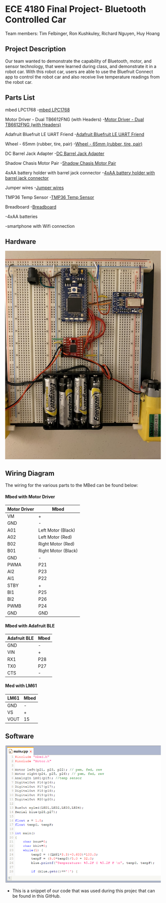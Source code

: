# ECE 4180 Final Project- Bluetooth Controlled Car
Team members:
Tim Felbinger, 
Ron Kushkuley,
Richard Nguyen,
Huy Hoang 

## **Project Description**
Our team wanted to demonstrate the capability of Bluetooth, motor, and sensor technology, that were learned during class, and demonstrate it in a robot car. With this robot car, users are able to use the Bluefruit Connect app to control the robot car and also receive live temperature readings from the robot car.

## **Parts List**
mbed LPC1768
-[mbed LPC1768](https://www.sparkfun.com/products/9564)

Motor Driver - Dual TB6612FNG (with Headers)
-[Motor Driver - Dual TB6612FNG (with Headers)](https://www.sparkfun.com/products/1445)

Adafruit Bluefruit LE UART Friend
-[Adafruit Bluefruit LE UART Friend](https://www.adafruit.com/product/2479)

Wheel - 65mm (rubber, tire, pair)
-[Wheel - 65mm (rubber, tire, pair)](https://www.sparkfun.com/products/13259)

DC Barrel Jack Adapter
-[DC Barrel Jack Adapter](https://www.sparkfun.com/products/10811)

Shadow Chasis Motor Pair
-[Shadow Chasis Motor Pair](https://www.sparkfun.com/products/13302)

4xAA battery holder with barrel jack connector
-[4xAA battery holder with barrel jack connector](https://www.sparkfun.com/products/9835)

Jumper wires 
-[Jumper wires](https://www.sparkfun.com/products/11026) 

TMP36 Temp Sensor
-[TMP36 Temp Sensor](https://www.sparkfun.com/products/10988)

Breadboard 
-[Breadboard](https://www.sparkfun.com/products/12614) 

-4xAA batteries

-smartphone with Wifi connection

## **Hardware**
![Circuit layout](https://github.com/rkushkuley/ece4180_final_project/blob/master/images/99583743a0df4e598afe1985432b0a25.jpeg)

## **Wiring Diagram**
The wiring for the various parts to the MBed can be found below:

#### **Mbed with Motor Driver**

| Motor Driver | Mbed |
| ------------- | ------------- |
| VM  | + |
| GND  | -  |
| A01  | Left Motor (Black) |
| A02  | Left Motor (Red)  |
| B02  | Right Motor (Red)  |
| B01  | Right Motor (Black)  |
| GND  | -  |
| PWMA  | P21  |
| AI2  | P23  |
| AI1  | P22  |
| STBY  | +  |
| BI1  | P25  |
| BI2  | P26  |
| PWMB  | P24  |
| GND  | GND  |

#### **Mbed with Adafruit BLE**
| Adafruit BLE  | Mbed |
| ------------- | ------------- |
| GND  | -  |
| VIN  | +  |
| RX1  | P28 |
| TX0  | P27  |
| CTS  | -  |

#### **Med with LM61**
| LM61  | Mbed |
| ------------- | ------------- |
| GND  | -  |
| VS  | +  |
| VOUT  | 15  |

## **Software**
![Snippet](https://github.com/rkushkuley/ece4180_final_project/blob/master/images/snip.png)

* This is a snippet of our code that was used during this projec that can be found in this GitHub.
